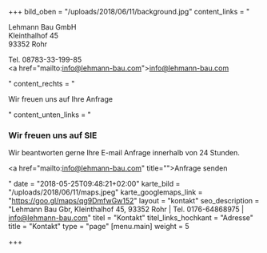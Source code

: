 +++
bild_oben = "/uploads/2018/06/11/background.jpg"
content_links = "<p>Lehmann Bau GmbH<br>Kleinthalhof 45<br>93352 Rohr</p><p>Tel. 08783-33-199-85<br><a href=\"mailto:info@lehmann-bau.com\">info@lehmann-bau.com</a></p>"
content_rechts = "<p>Wir freuen uns auf Ihre Anfrage</p><p></p>"
content_unten_links = "<h3>Wir freuen uns auf SIE</h3><p>Wir beantworten gerne Ihre E-mail Anfrage innerhalb von 24 Stunden.</p><p><a href=\"mailto:info@lehmann-bau.com\" title=\"\">Anfrage senden</a></p>"
date = "2018-05-25T09:48:21+02:00"
karte_bild = "/uploads/2018/06/11/maps.jpeg"
karte_googlemaps_link = "https://goo.gl/maps/qg9DmfwGw152"
layout = "kontakt"
seo_description = "Lehmann Bau Gbr, Kleinthalhof 45, 93352 Rohr | Tel. 0176-64868975 | info@lehmann-bau.com"
titel = "Kontakt"
titel_links_hochkant = "Adresse"
title = "Kontakt"
type = "page"
[menu.main]
weight = 5

+++
